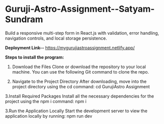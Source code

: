 # Guruji-Astro-Assignment--Satyam-Sundram
Build a responsive multi-step form in React.js with validation, error handling, navigation controls, and local storage persistence. 

**Deployment Link--**
https://mygurujiastroassignment.netlify.app/


**Steps to install the program:**

1. Download the Files
Clone or download the repository to your local machine. You can use the following Git command to clone the repo.

2. Navigate to the Project Directory
After downloading, move into the project directory using the cd command:
cd GurujiAstro Assignment

3.Install Required Packages
Install all the necessary dependencies for the project using the npm i command:
npm i

3.Run the Application Locally
Start the development server to view the application locally by running:
npm run dev
